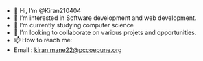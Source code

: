 - 👋 Hi, I’m @Kiran210404
- 👀 I’m interested in Software development and web development.
- 🌱 I’m currently studying computer science
- 💞️ I’m looking to collaborate on various projets and opportunities.
- 📫 How to reach me:
- Email : kiran.mane22@pccoepune.org

<!---
Kiran210404/Kiran210404 is a ✨ special ✨ repository because its `README.md` (this file) appears on your GitHub profile.
You can click the Preview link to take a look at your changes.
--->
